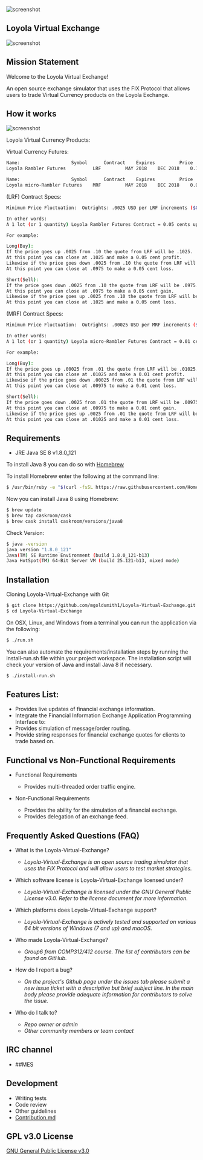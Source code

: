 ![screenshot](https://github.com/mgoldsmith1/Loyola-Virtual-Exchange/blob/master/osc-project-6/logo.png)
## Loyola Virtual Exchange ##

![screenshot](https://github.com/mgoldsmith1/Loyola-Virtual-Exchange/blob/master/osc-project-6/floor.jpg)
##  Mission Statement ##

Welcome to the Loyola Virtual Exchange!

An open source exchange simulator that uses the FIX Protocol that allows users to trade Virtual Currency products on the Loyola Exchange. 

## How it works ## 
![screenshot](https://github.com/mgoldsmith1/Loyola-Virtual-Exchange/blob/master/osc-project-6/ApplicationWorkspace.png)

Loyola Virtual Currency Products:

Virtual Currency Futures:
```bash
Name:			        Symbol	    Contract	Expires	        Price	Change
Loyola Rambler Futures	        LRF         MAY 2018	DEC 2018	0.10	+0.0000000

Name:			        Symbol	    Contract	Expires	        Price	Change
Loyola micro-Rambler Futures	MRF         MAY 2018	DEC 2018	0.01	+0.0000000
```
(LRF) Contract Specs:
```bash
Minimum Price Fluctuation:	Outrights: .0025 USD per LRF increments ($0.05 USD).

In other words: 
A 1 lot (or 1 quantity) Loyola Rambler Futures Contract = 0.05 cents up or down. 

For example: 

Long(Buy):
If the price goes up .0025 from .10 the quote from LRF will be .1025. 
At this point you can close at .1025 and make a 0.05 cent profit.
Likewise if the price goes down .0025 from .10 the quote from LRF will be .0975. 
At this point you can close at .0975 to make a 0.05 cent loss.

Short(Sell):
If the price goes down .0025 from .10 the quote from LRF will be .0975. 
At this point you can close at .0975 to make a 0.05 cent gain.
Likewise if the price goes up .0025 from .10 the quote from LRF will be .1025. 
At this point you can close at .1025 and make a 0.05 cent loss.
```

(MRF) Contract Specs:
```bash
Minimum Price Fluctuation:	Outrights: .00025 USD per MRF increments ($0.01 USD).

In other words: 
A 1 lot (or 1 quantity) Loyola micro-Rambler Futures Contract = 0.01 cent up or down. 

For example: 

Long(Buy):
If the price goes up .00025 from .01 the quote from LRF will be .01025. 
At this point you can close at .01025 and make a 0.01 cent profit.
Likewise if the price goes down .00025 from .01 the quote from LRF will be .00975. 
At this point you can close at .00975 to make a 0.01 cent loss.

Short(Sell):
If the price goes down .0025 from .01 the quote from LRF will be .00975. 
At this point you can close at .00975 to make a 0.01 cent gain.
Likewise if the price goes up .0025 from .01 the quote from LRF will be .01025. 
At this point you can close at .01025 and make a 0.01 cent loss.
```

## Requirements ## 

* JRE Java SE 8 v1.8.0_121

To install Java 8 you can do so with [Homebrew](https://brew.sh/)

To install Homebrew enter the following at the command line:
```bash
$ /usr/bin/ruby -e "$(curl -fsSL https://raw.githubusercontent.com/Homebrew/install/master/install)"
```
Now you can install Java 8 using Homebrew:
```bash
$ brew update
$ brew tap caskroom/cask
$ brew cask install caskroom/versions/java8
```
Check Version:
```bash
$ java -version
java version "1.8.0_121"
Java(TM) SE Runtime Environment (build 1.8.0_121-b13)
Java HotSpot(TM) 64-Bit Server VM (build 25.121-b13, mixed mode)
```

## Installation ##

Cloning Loyola-Virtual-Exchange with Git
```bash
$ git clone https://github.com/mgoldsmith1/Loyola-Virtual-Exchange.git
$ cd Loyola-Virtual-Exchange
```

On OSX, Linux, and Windows from a terminal you can run the application via the following:
```bash
$ ./run.sh
```

You can also automate the requirements/installation steps by running the install-run.sh file within your project workspace.
The installation script will check your version of Java and install Java 8 if necessary.
```bash 
$ ./install-run.sh
```

## Features List: ##

* Provides live updates of financial exchange information.
* Integrate the Financial Information Exchange Application Programming Interface to:
* Provides simulation of message/order routing.
* Provide string responses for financial exchange quotes for clients to trade based on.

## Functional vs Non-Functional Requirements ##

* Functional Requirements
	- Provides multi-threaded order traffic engine.
		
* Non-Functional Requirements
	- Provides the ability for the simulation of a financial exchange.
	- Provides delegation of an exchange feed.

## Frequently Asked Questions (FAQ) ##
* What is the Loyola-Virtual-Exchange?	
   - _Loyola-Virtual-Exchange is an open source trading simulator that uses the FIX Protocol and will allow users to test market strategies._

* Which software license is Loyola-Virtual-Exchange licensed under?	
   - _Loyola-Virtual-Exchange is licensed under the GNU General Public License v3.0. Refer to the license document for more information._

* Which platforms does Loyola-Virtual-Exchange support?	
   - _Loyola-Virtual-Exchange is actively tested and supported on various 64 bit versions of Windows (7 and up) and macOS._

* Who made Loyola-Virtual-Exchange? 	
   - _Group6 from COMP312/412 course. The list of contributors can be found on GitHub._

* How do I report a bug?	
   - _On the project's Github page under the issues tab please submit a new issue ticket with a descriptive but brief subject line. In the main body please provide adequate information for contributors to solve the issue._

* Who do I talk to? 
   - _Repo owner or admin_
   - _Other community members or team contact_


## IRC channel ##

* ##MES

## Development ##

* Writing tests
* Code review
* Other guidelines
* [Contribution.md](https://github.com/mgoldsmith1/Loyola-Virtual-Exchange/blob/master/osc-project-6/Contributions.md)

## GPL v3.0 License ##

[GNU General Public License v3.0](https://www.gnu.org/licenses/gpl-3.0.en.html)
